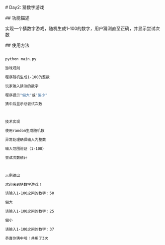 \# Day2: 猜数字游戏



\## 功能描述

实现一个猜数字游戏，随机生成1-100的数字，用户猜测直至正确，并显示尝试次数



\## 使用方法

```bash

python main.py

游戏规则

程序随机生成1-100的整数

玩家输入猜测的数字

程序提示"偏大"或"偏小"

猜中后显示总尝试次数



技术实现

使用random生成随机数

异常处理确保输入为整数

输入范围验证（1-100）

尝试次数统计



示例输出

欢迎来到猜数字游戏！

请输入1-100之间的数字：50

偏大

请输入1-100之间的数字：25

偏小

请输入1-100之间的数字：37

恭喜你猜中啦！共用了3次

